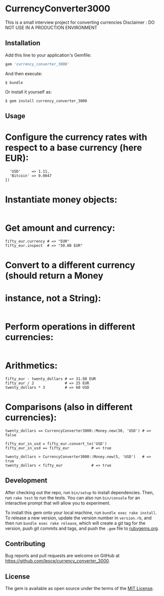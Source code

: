 # CurrencyConverter3000

This is a small interview project for converting currencies
Disclaimer : DO NOT USE IN A PRODUCTION ENVIRONMENT

## Installation

Add this line to your application's Gemfile:

```ruby
gem 'currency_converter_3000'
```

And then execute:

    $ bundle

Or install it yourself as:

    $ gem install currency_converter_3000

## Usage
# Configure the currency rates with respect to a base currency (here EUR):
 
```CurrencyConverter3000::Money.conversion_rates('EUR', {
  'USD'     => 1.11,
  'Bitcoin' => 0.0047
})
```
 
# Instantiate money objects:
 
```fifty_eur = CurrencyConverter3000::Money.new(50, 'EUR')
```
 
# Get amount and currency:
 
```fifty_eur.amount   # => 50
fifty_eur.currency # => "EUR"
fifty_eur.inspect  # => "50.00 EUR"
```
 
# Convert to a different currency (should return a Money
# instance, not a String):
 
```fifty_eur.convert_to('USD') # => 55.50 USD
```
 
# Perform operations in different currencies:
 
```twenty_dollars = CurrencyConverter3000::Money.new(20, 'USD')
```
 
# Arithmetics:
 
```fifty_eur + twenty_dollars # => 68.02 EUR
fifty_eur - twenty_dollars # => 31.98 EUR
fifty_eur / 2              # => 25 EUR
twenty_dollars * 3         # => 60 USD
```
 
# Comparisons (also in different currencies):
 
```twenty_dollars == CurrencyConverter3000::Money.new(20, 'USD') # => true
twenty_dollars == CurrencyConverter3000::Money.new(30, 'USD') # => false
 
fifty_eur_in_usd = fifty_eur.convert_to('USD')
fifty_eur_in_usd == fifty_eur          # => true
 
twenty_dollars > CurrencyConverter3000::Money.new(5, 'USD')   # => true
twenty_dollars < fifty_eur             # => true
```

## Development

After checking out the repo, run `bin/setup` to install dependencies. Then, run `rake test` to run the tests. You can also run `bin/console` for an interactive prompt that will allow you to experiment.

To install this gem onto your local machine, run `bundle exec rake install`. To release a new version, update the version number in `version.rb`, and then run `bundle exec rake release`, which will create a git tag for the version, push git commits and tags, and push the `.gem` file to [rubygems.org](https://rubygems.org).

## Contributing

Bug reports and pull requests are welcome on GitHub at https://github.com/lesce/currency_converter_3000.


## License

The gem is available as open source under the terms of the [MIT License](http://opensource.org/licenses/MIT).

